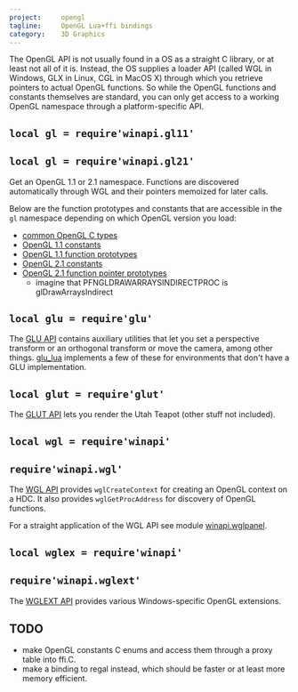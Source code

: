 ```yaml
---
project:     opengl
tagline:     OpenGL Lua+ffi bindings
category:    3D Graphics
---
```


The OpenGL API is not usually found in a OS as a straight C library, or at least not all of it is.
Instead, the OS supplies a loader API (called WGL in Windows, GLX in Linux, CGL in MacOS X) through
which you retrieve pointers to actual OpenGL functions. So while the OpenGL functions and constants
themselves are standard, you can only get access to a working OpenGL namespace through a
platform-specific API.

## `local gl = require'winapi.gl11'`
## `local gl = require'winapi.gl21'`

Get an OpenGL 1.1 or 2.1 namespace. Functions are discovered automatically through WGL and their
pointers memoized for later calls.

Below are the function prototypes and constants that are accessible in the `gl` namespace depending on
which OpenGL version you load:

  * [common OpenGL C types][gl_types]
  * [OpenGL 1.1 constants][gl_consts11]
  * [OpenGL 1.1 function prototypes][gl_funcs11]
  * [OpenGL 2.1 constants][gl_consts21]
  * [OpenGL 2.1 function pointer prototypes][gl_funcs21]
    * imagine that PFNGLDRAWARRAYSINDIRECTPROC is glDrawArraysIndirect

## `local glu = require'glu'`

The [GLU API](/opengl/glu_h.lua) contains auxiliary utilities that let you set a perspective transform
or an orthogonal transform or move the camera, among other things. [glu_lua] implements a few of these
for environments that don't have a GLU implementation.

## `local glut = require'glut'`

The [GLUT API] lets you render the Utah Teapot (other stuff not included).

## `local wgl = require'winapi'`
## `require'winapi.wgl'`

The [WGL API][winapi.wgl] provides `wglCreateContext` for creating an OpenGL context on a HDC.
It also provides `wglGetProcAddress` for discovery of OpenGL functions.

For a straight application of the WGL API see module [winapi.wglpanel].

## `local wglex = require'winapi'`
## `require'winapi.wglext'`

The [WGLEXT API][winapi.wglext] provides various Windows-specific OpenGL extensions.

## TODO

  * make OpenGL constants C enums and access them through a proxy table into ffi.C.
  * make a binding to regal instead, which should be faster or at least more memory efficient.


[gl_types]:     https://github.com/luapower/opengl/blob/master/gl_types.lua
[gl_consts11]:  https://github.com/luapower/opengl/blob/master/gl_consts11.lua
[gl_funcs11]:   https://github.com/luapower/opengl/blob/master/gl_funcs11.lua
[gl_consts21]:  https://github.com/luapower/opengl/blob/master/gl_consts21.lua
[gl_funcs21]:   https://github.com/luapower/opengl/blob/master/gl_funcs21.lua
[glut api]:     https://github.com/luapower/opengl/blob/master/glut.lua
[glu_lua]:      https://github.com/luapower/opengl/blob/master/glu_lua.lua

[winapi.wgl]:       https://github.com/luapower/winapi/blob/master/winapi/wgl.lua
[winapi.wglext]:    https://github.com/luapower/winapi/blob/master/winapi/wglext.lua
[winapi.wglpanel]:  https://github.com/luapower/winapi/blob/master/winapi/wglpanel.lua
